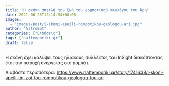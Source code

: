 ```yaml
---
title: "Η σκόνη απειλή την ζωή του ρομποτικού γεωλόγου του Άρη"
date: 2021-06-25T12:14:54+00:00
images:
  - "images/post/i-skoni-apeili-rompotikou-geologou-ari.jpg"
author: "AstroBot"
categories: ["Ειδήσεις"]
tags: ["naftemporiki.gr"]
draft: false
---
```


Η σκόνη έχει καλύψει τους ηλιακούς συλλέκτες του InSight διακόπτοντας έτσι την παροχή ενέργειας στο ρομπότ. 

Διαβάστε περισσότερα: https://www.naftemporiki.gr/story/1741638/i-skoni-apeili-tin-zoi-tou-rompotikou-geologou-tou-ari
